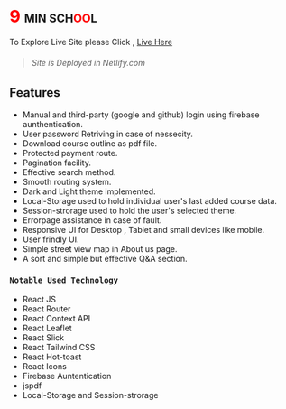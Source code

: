 # <span style="color:red;font-size:30px">9</span> <span style="font-size:20px">MIN SCH<span style="color:red;">OO</span>L</span>

To Explore Live Site please Click , [Live Here](https://9-min-school.netlify.app/)

> ###### Site is Deployed in Netlify.com

## Features

- Manual and third-party (google and github) login using firebase aunthentication.
- User password Retriving in case of nessecity.
- Download course outline as pdf file.
- Protected payment route.
- Pagination facility.
- Effective search method.
- Smooth routing system.
- Dark and Light theme implemented.
- Local-Storage used to hold individual user's last added course data.
- Session-strorage used to hold the user's selected theme.
- Errorpage assistance in case of fault.
- Responsive UI for Desktop , Tablet and small devices like mobile.
- User frindly UI.
- Simple street view map in About us page.
- A sort and simple but effective Q&A section.

### `Notable Used Technology`

- React JS
- React Router
- React Context API
- React Leaflet
- React Slick
- React Tailwind CSS
- React Hot-toast
- React Icons
- Firebase Auntentication
- jspdf
- Local-Storage and Session-strorage
